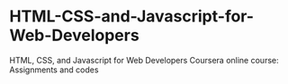 # HTML-CSS-and-Javascript-for-Web-Developers
HTML, CSS, and Javascript for Web Developers Coursera online course: Assignments and codes 

